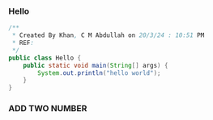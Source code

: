 
### Hello

```java
/**
 * Created By Khan, C M Abdullah on 20/3/24 : 10:51 PM
 * REF:
 */
public class Hello {
	public static void main(String[] args) {
		System.out.println("hello world");
	}
}
```

### ADD TWO NUMBER


